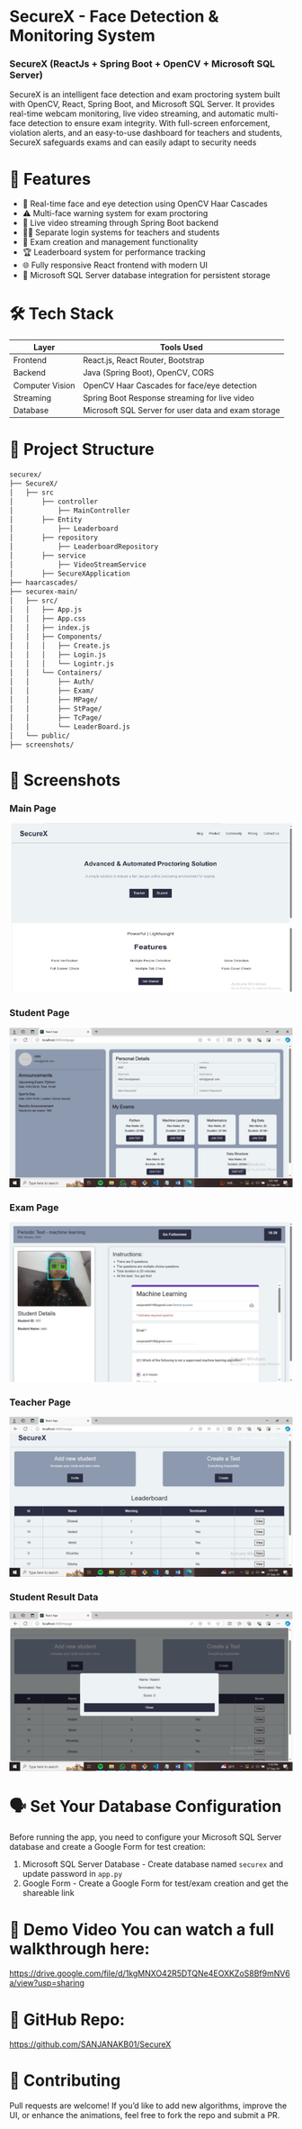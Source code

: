 # SecureX - Face Detection & Monitoring System
### SecureX (ReactJs + Spring Boot + OpenCV + Microsoft SQL Server)
SecureX is an intelligent face detection and exam proctoring system built with OpenCV, React, Spring Boot, and Microsoft SQL Server. It provides real-time webcam monitoring, live video streaming, and automatic multi-face detection to ensure exam integrity. With full-screen enforcement, violation alerts, and an easy-to-use dashboard for teachers and students, SecureX safeguards exams and can easily adapt to security needs


# 🚀 Features
- 🎥 Real-time face and eye detection using OpenCV Haar Cascades
- ⚠️ Multi-face warning system for exam proctoring
- 🔴 Live video streaming through Spring Boot backend
- 👨‍🏫 Separate login systems for teachers and students
- 📝 Exam creation and management functionality
- 🏆 Leaderboard system for performance tracking
- 🌐 Fully responsive React frontend with modern UI
- 💾 Microsoft SQL Server database integration for persistent storage
  

# 🛠️ Tech Stack

| Layer            | Tools Used                                            |
|------------------|-------------------------------------------------------|
| Frontend         | React.js, React Router,  Bootstrap                    |
| Backend          | Java (Spring Boot), OpenCV, CORS                      |
| Computer Vision  | OpenCV Haar Cascades for face/eye detection           |
| Streaming        | Spring Boot Response streaming for live video         |
| Database         | Microsoft SQL Server for user data and exam storage   |

                    
# 📂 Project Structure
```
securex/
├── SecureX/
│   ├── src
│       ├── controller
│           ├── MainController
│       ├── Entity
│           ├── Leaderboard
│       ├── repository
│           ├── LeaderboardRepository
│       ├── service
│           ├── VideoStreamService
│       ├── SecureXApplication
├── haarcascades/
├── securex-main/
│   ├── src/
│   │   ├── App.js
│   │   ├── App.css
│   │   ├── index.js
│   │   ├── Components/
│   │   │   ├── Create.js
│   │   │   ├── Login.js
│   │   │   └── Logintr.js
│   │   └── Containers/
│   │       ├── Auth/
│   │       ├── Exam/
│   │       ├── MPage/
│   │       ├── StPage/
│   │       ├── TcPage/
│   │       └── LeaderBoard.js
│   └── public/
├── screenshots/
```


# 📸 Screenshots
### Main Page

![image](https://github.com/SANCHIKB01/SecureX/blob/main/screenshots/Main%20Page.jpg)

### Student Page

![image](https://github.com/SANCHIKB01/SecureX/blob/main/screenshots/Student%20Page.jpg)

### Exam Page

![image](https://github.com/SANCHIKB01/SecureX/blob/main/screenshots/Exam%20Page.jpg)

### Teacher Page

![image](https://github.com/SANCHIKB01/SecureX/blob/main/screenshots/Teacher%20Page.png)

### Student Result Data

![image](https://github.com/SANCHIKB01/SecureX/blob/main/screenshots/Student%20Result%20Data.png)



# 🗣️ Set Your Database Configuration
Before running the app, you need to configure your Microsoft SQL Server database and create a Google Form for test creation:

1. Microsoft SQL Server Database - Create database named `securex` and update password in `app.py`
2. Google Form - Create a Google Form for test/exam creation and get the shareable link


# 🎥 Demo Video You can watch a full walkthrough here:
https://drive.google.com/file/d/1kgMNXO42R5DTQNe4EOXKZoS8Bf9mNV6a/view?usp=sharing


# 🔗 GitHub Repo: 
https://github.com/SANJANAKB01/SecureX

# 🤝 Contributing
Pull requests are welcome! If you’d like to add new algorithms, improve the UI, or enhance the animations, feel free to fork the repo and submit a PR.

